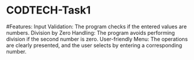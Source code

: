 # CODTECH-Task1

#Features:
Input Validation: The program checks if the entered values are numbers.
Division by Zero Handling: The program avoids performing division if the second number is zero.
User-friendly Menu: The operations are clearly presented, and the user selects by entering a corresponding number.
